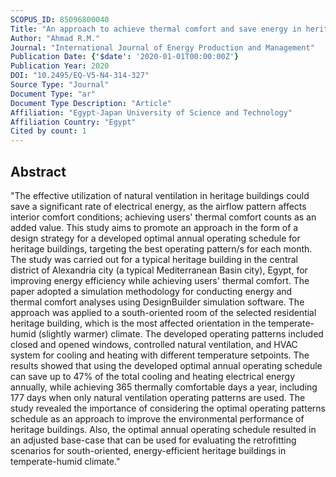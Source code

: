 ```yaml
---
SCOPUS_ID: 85096800040
Title: "An approach to achieve thermal comfort and save energy in heritage buildings using different operating patterns"
Author: "Ahmad R.M."
Journal: "International Journal of Energy Production and Management"
Publication Date: {'$date': '2020-01-01T00:00:00Z'}
Publication Year: 2020
DOI: "10.2495/EQ-V5-N4-314-327"
Source Type: "Journal"
Document Type: "ar"
Document Type Description: "Article"
Affiliation: "Egypt-Japan University of Science and Technology"
Affiliation Country: "Egypt"
Cited by count: 1
---
```


## Abstract
"The effective utilization of natural ventilation in heritage buildings could save a significant rate of electrical energy, as the airflow pattern affects interior comfort conditions; achieving users' thermal comfort counts as an added value. This study aims to promote an approach in the form of a design strategy for a developed optimal annual operating schedule for heritage buildings, targeting the best operating pattern/s for each month. The study was carried out for a typical heritage building in the central district of Alexandria city (a typical Mediterranean Basin city), Egypt, for improving energy efficiency while achieving users' thermal comfort. The paper adopted a simulation methodology for conducting energy and thermal comfort analyses using DesignBuilder simulation software. The approach was applied to a south-oriented room of the selected residential heritage building, which is the most affected orientation in the temperate-humid (slightly warmer) climate. The developed operating patterns included closed and opened windows, controlled natural ventilation, and HVAC system for cooling and heating with different temperature setpoints. The results showed that using the developed optimal annual operating schedule can save up to 47% of the total cooling and heating electrical energy annually, while achieving 365 thermally comfortable days a year, including 177 days when only natural ventilation operating patterns are used. The study revealed the importance of considering the optimal operating patterns schedule as an approach to improve the environmental performance of heritage buildings. Also, the optimal annual operating schedule resulted in an adjusted base-case that can be used for evaluating the retrofitting scenarios for south-oriented, energy-efficient heritage buildings in temperate-humid climate."
